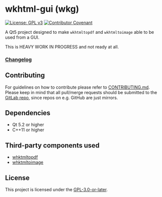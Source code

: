 # wkhtml-gui (wkg)
[![License: GPL v3](https://img.shields.io/badge/License-GPLv3-blue.svg)](https://www.gnu.org/licenses/gpl-3.0) [![Contributor Covenant](https://img.shields.io/badge/Contributor%20Covenant-v2.0%20adopted-ff69b4.svg)](CODE_OF_CONDUCT.md)

A Qt5 project designed to make `wkhtmltopdf` and `wkhtmltoimage` able to be used from a GUI.

This is HEAVY WORK IN PROGRESS and not ready at all.

### [Changelog](./CHANGELOG)

## Contributing

For guidelines on how to contribute please refer to [CONTRIBUTING.md](./CONTRIBUTING.md). Please keep in mind that all pull/merge requests should be submitted to the [GitLab repo](https://gitlab.com/Atrate/wkhtml-gui), since repos on e.g. GitHub are just mirrors.

## Dependencies
 - Qt 5.2 or higher
 - C++11 or higher

## Third-party components used
 - [whktmltopdf](https://github.com/wkhtmltopdf/wkhtmltopdf)
 - [whktmltoimage](https://github.com/wkhtmltopdf/wkhtmltopdf)

## License
This project is licensed under the [GPL-3.0-or-later](https://www.gnu.org/licenses/gpl-3.0.html).
